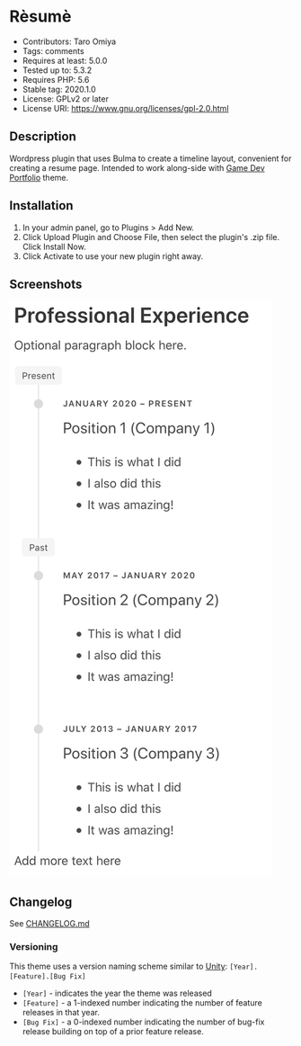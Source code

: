 # Rèsumè

- Contributors: Taro Omiya
- Tags: comments
- Requires at least: 5.0.0
- Tested up to: 5.3.2
- Requires PHP: 5.6
- Stable tag: 2020.1.0
- License: GPLv2 or later
- License URI: https://www.gnu.org/licenses/gpl-2.0.html

## Description

Wordpress plugin that uses Bulma to create a timeline layout, convenient for creating a resume page.
Intended to work along-side with [Game Dev Portfolio](https://github.com/japtar10101/game-dev-portfolio) theme.

## Installation

1. In your admin panel, go to Plugins > Add New.
2. Click Upload Plugin and Choose File, then select the plugin's .zip file. Click Install Now.
3. Click Activate to use your new plugin right away.

## Screenshots

![Preview](/preview.png?raw=true "Preview Screenshot")

## Changelog

See [CHANGELOG.md](/CHANGELOG.md)

### Versioning

This theme uses a version naming scheme similar to [Unity](https://unity.com/): `[Year].[Feature].[Bug Fix]`

- `[Year]` - indicates the year the theme was released
- `[Feature]` - a 1-indexed number indicating the number of feature releases in that year.
- `[Bug Fix]` - a 0-indexed number indicating the number of bug-fix release building on top of a prior feature release.

